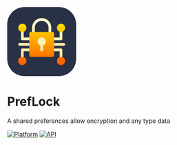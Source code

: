 <img src="https://raw.githubusercontent.com/SudoDios/PrefLock/master/icon.png" alt="drawing" width="160"/>

# PrefLock
A shared preferences allow encryption and any type data

[![Platform](https://img.shields.io/badge/platform-android-green.svg)](http://developer.android.com/index.html)
[![API](https://img.shields.io/badge/API-16%2B-brightgreen.svg?style=flat)](https://android-arsenal.com/api?level=16)
